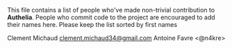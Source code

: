 This file contains a list of people who've made non-trivial
contribution to **Authelia**. People
who commit code to the project are encouraged to add their names
here. Please keep the list sorted by first names

Clement Michaud <clement.michaud34@gmail.com>
Antoine Favre <@n4kre>
